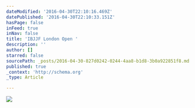 ```yaml
---
dateModified: '2016-04-30T22:10:16.469Z'
datePublished: '2016-04-30T22:10:33.151Z'
hasPage: false
inFeed: true
inNav: false
title: 'IBJJF London Open '
description: ''
author: []
starred: false
sourcePath: _posts/2016-04-30-827d0242-0244-4aa8-b1d8-3b0a922851f8.md
published: true
_context: 'http://schema.org'
_type: Article

---
```

![](https://the-grid-user-content.s3-us-west-2.amazonaws.com/d40a4b7a-4296-4619-bae1-b05b6ec4b567.jpg)